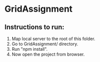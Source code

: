 # GridAssignment

Instructions to run:
--------------------
1. Map local server to the root of this folder.
2. Go to GridAssignment/ directory.
3. Run "npm install".
4. Now open the project from browser.



